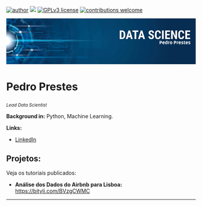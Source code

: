 [![author](https://img.shields.io/badge/author-pedroprestes-red.svg)](https://www.linkedin.com/in/pedroprestes) [![](https://img.shields.io/badge/python-3.7+-blue.svg)](https://www.python.org/downloads/release/python-365/) [![GPLv3 license](https://img.shields.io/badge/License-GPLv3-blue.svg)](http://perso.crans.org/besson/LICENSE.html) [![contributions welcome](https://img.shields.io/badge/contributions-welcome-brightgreen.svg?style=flat)](https://github.com/pedrowillianprestes/sigmoidal_data_science)

<p align="center">
  <img src="Pedro Prestes.png" >
</p>

# Pedro Prestes
<sub>*Lead Data Scientist* </sub>

**Background in:** Python, Machine Learning.

**Links:**
* [LinkedIn](https://www.linkedin.com/in/pedroprestes)


## Projetos:
Veja os tutoriais publicados:

* **Análise dos Dados do Airbnb para Lisboa:** https://bityli.com/BVzgCWMC

---

